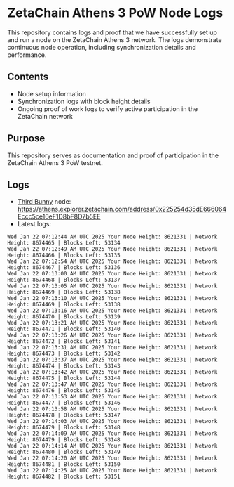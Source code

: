 # ZetaChain Athens 3 PoW Node Logs
This repository contains logs and proof that we have successfully set up and run a node on the ZetaChain Athens 3 network. The logs demonstrate continuous node operation, including synchronization details and performance.

## Contents
- Node setup information
- Synchronization logs with block height details
- Ongoing proof of work logs to verify active participation in the ZetaChain network

## Purpose
This repository serves as documentation and proof of participation in the ZetaChain Athens 3 PoW testnet.

## Logs

- [Third Bunny](https://thirdbunny.xyz/) node: https://athens.explorer.zetachain.com/address/0x225254d35dE666064Eccc5ce16eF1D8bF8D7b5EE
- Latest logs:
```
Wed Jan 22 07:12:44 AM UTC 2025 Your Node Height: 8621331 | Network Height: 8674465 | Blocks Left: 53134
Wed Jan 22 07:12:49 AM UTC 2025 Your Node Height: 8621331 | Network Height: 8674466 | Blocks Left: 53135
Wed Jan 22 07:12:54 AM UTC 2025 Your Node Height: 8621331 | Network Height: 8674467 | Blocks Left: 53136
Wed Jan 22 07:13:00 AM UTC 2025 Your Node Height: 8621331 | Network Height: 8674468 | Blocks Left: 53137
Wed Jan 22 07:13:05 AM UTC 2025 Your Node Height: 8621331 | Network Height: 8674469 | Blocks Left: 53138
Wed Jan 22 07:13:10 AM UTC 2025 Your Node Height: 8621331 | Network Height: 8674469 | Blocks Left: 53138
Wed Jan 22 07:13:16 AM UTC 2025 Your Node Height: 8621331 | Network Height: 8674470 | Blocks Left: 53139
Wed Jan 22 07:13:21 AM UTC 2025 Your Node Height: 8621331 | Network Height: 8674471 | Blocks Left: 53140
Wed Jan 22 07:13:26 AM UTC 2025 Your Node Height: 8621331 | Network Height: 8674472 | Blocks Left: 53141
Wed Jan 22 07:13:31 AM UTC 2025 Your Node Height: 8621331 | Network Height: 8674473 | Blocks Left: 53142
Wed Jan 22 07:13:37 AM UTC 2025 Your Node Height: 8621331 | Network Height: 8674474 | Blocks Left: 53143
Wed Jan 22 07:13:42 AM UTC 2025 Your Node Height: 8621331 | Network Height: 8674475 | Blocks Left: 53144
Wed Jan 22 07:13:47 AM UTC 2025 Your Node Height: 8621331 | Network Height: 8674476 | Blocks Left: 53145
Wed Jan 22 07:13:53 AM UTC 2025 Your Node Height: 8621331 | Network Height: 8674477 | Blocks Left: 53146
Wed Jan 22 07:13:58 AM UTC 2025 Your Node Height: 8621331 | Network Height: 8674478 | Blocks Left: 53147
Wed Jan 22 07:14:03 AM UTC 2025 Your Node Height: 8621331 | Network Height: 8674479 | Blocks Left: 53148
Wed Jan 22 07:14:09 AM UTC 2025 Your Node Height: 8621331 | Network Height: 8674479 | Blocks Left: 53148
Wed Jan 22 07:14:14 AM UTC 2025 Your Node Height: 8621331 | Network Height: 8674480 | Blocks Left: 53149
Wed Jan 22 07:14:20 AM UTC 2025 Your Node Height: 8621331 | Network Height: 8674481 | Blocks Left: 53150
Wed Jan 22 07:14:25 AM UTC 2025 Your Node Height: 8621331 | Network Height: 8674482 | Blocks Left: 53151
```
